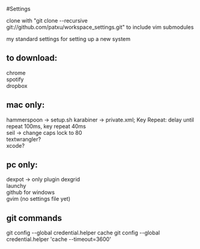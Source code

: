 #Settings

clone with "git clone --recursive git://github.com/patxu/workspace_settings.git" to include vim submodules

my standard settings for setting up a new system

## to download:
chrome  
spotify  
dropbox  

## mac only:
hammerspoon -> setup.sh
karabiner -> private.xml; Key Repeat: delay until repeat 100ms, key repeat 40ms  
seil -> change caps lock to 80  
textwrangler?  
xcode?  

## pc only: 
dexpot -> only plugin dexgrid  
launchy  
github for windows  
gvim (no settings file yet)  

## git commands
git config --global credential.helper cache
git config --global credential.helper 'cache --timeout=3600'
